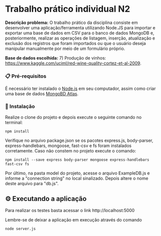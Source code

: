 # Trabalho prático individual N2

**Descrição problema:**
O trabalho prático da disciplina consiste em desenvolver uma aplicação/ferramenta utilizando
Node.JS para importar e exportar uma base de dados em CSV para o banco de dados MongoDB
e, posteriormente, realizar as operações de listagem, inserção, atualização e exclusão dos
registros que foram importados ou que o usuário deseja manipular manualmente por meio de
um formulário próprio.

**Base de dados escolhida:**
7) Produção de vinhos: https://www.kaggle.com/uciml/red-wine-quality-cortez-et-al-2009.



### 📋 Pré-requisitos

É necessário ter instalado o [Node.js](https://nodejs.org/en/download/) em seu computador, assim como criar uma base de dados [MongoBD Atlas](https://www.mongodb.com/cloud/atlas1).




### 🔧 Instalação

Realize o clone do projeto e depois execute o seguinte comando no terminal:
```
npm install
```

Verifique no arquivo package.json se os pacotes express.js, body-parser, express-handlebars, mongoose, fast-csv e fs foram instalados corretamente. Caso não constem no projeto execute o comando:

```
npm install --save express body-parser mongoose express-handlebars fast-csv fs
```

Por último, na pasta model do projeto, acesse o arquivo ExampleDB.js e informe a "connection string" no local sinalizado. Depois altere o nome deste arquivo para "db.js". 


## ⚙️ Executando a aplicação

Para realizar os testes basta acessar o link http://localhost:5000

Lembre-se de deixar a aplicação em execução através do comando
```
node server.js
```
